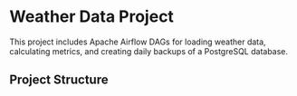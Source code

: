 # Weather Data Project

This project includes Apache Airflow DAGs for loading weather data, calculating metrics, and creating daily backups of a PostgreSQL database.

## Project Structure


